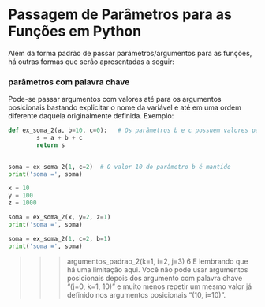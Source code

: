 # Passagem de Parâmetros para as Funções em Python
Além da forma padrão de passar parâmetros/argumentos para as funções, há outras formas que serão apresentadas a seguir:

### parâmetros com palavra chave
Pode-se passar argumentos com valores até para os argumentos posicionais bastando explicitar o nome da variável e até em uma ordem diferente daquela originalmente definida.
Exemplo:
``` python runnable
def ex_soma_2(a, b=10, c=0):   # Os parâmetros b e c possuem valores padrão, caso não seja enviados
        s = a + b + c
        return s
 

soma = ex_soma_2(1, c=2)  # O valor 10 do parâmetro b é mantido
print('soma =', soma)

x = 10
y = 100
z = 1000

soma = ex_soma_2(x, y=2, z=1)
print('soma =', soma)

soma = ex_soma_2(1, c=2, b=1)
print('soma =', soma)
```

>>> argumentos_padrao_2(k=1, i=2, j=3)
6
E lembrando que há uma limitação aqui. Você não pode usar argumentos posicionais depois dos argumento com palavra chave “(j=0, k=1, 10)” e muito menos repetir um mesmo valor já definido nos argumentos posicionais “(10, i=10)”.
